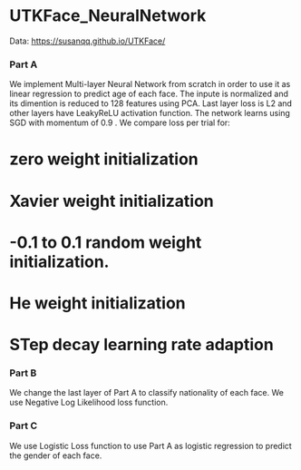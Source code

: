 # UTKFace_NeuralNetwork
Data: https://susanqq.github.io/UTKFace/
### Part A
We implement Multi-layer Neural Network from scratch in order to use it as linear regression to predict age of each face.
The inpute is normalized and its dimention is reduced to 128 features using PCA.
Last layer loss is L2 and other layers have LeakyReLU activation function.
The network learns using SGD with momentum of 0.9 .
We compare loss per trial for:
  # zero weight initialization
  # Xavier weight initialization
  # -0.1 to 0.1 random weight initialization.
  # He weight initialization
  # STep decay learning rate adaption
### Part B
We change the last layer of Part A to classify nationality of each face. We use Negative Log Likelihood loss function.
### Part C
We use Logistic Loss function to use Part A as logistic regression to predict the gender of each face.
